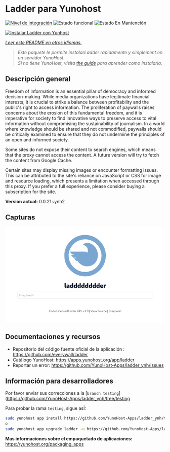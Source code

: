 <!--
Este archivo README esta generado automaticamente<https://github.com/YunoHost/apps/tree/master/tools/readme_generator>
No se debe editar a mano.
-->

# Ladder para Yunohost

[![Nivel de integración](https://dash.yunohost.org/integration/ladder.svg)](https://dash.yunohost.org/appci/app/ladder) ![Estado funcional](https://ci-apps.yunohost.org/ci/badges/ladder.status.svg) ![Estado En Mantención](https://ci-apps.yunohost.org/ci/badges/ladder.maintain.svg)

[![Instalar Ladder con Yunhost](https://install-app.yunohost.org/install-with-yunohost.svg)](https://install-app.yunohost.org/?app=ladder)

*[Leer este README en otros idiomas.](./ALL_README.md)*

> *Este paquete le permite instalarLadder rapidamente y simplement en un servidor YunoHost.*  
> *Si no tiene YunoHost, visita [the guide](https://yunohost.org/install) para aprender como instalarla.*

## Descripción general

Freedom of information is an essential pillar of democracy and informed decision-making. While media organizations have legitimate financial interests, it is crucial to strike a balance between profitability and the public's right to access information. The proliferation of paywalls raises concerns about the erosion of this fundamental freedom, and it is imperative for society to find innovative ways to preserve access to vital information without compromising the sustainability of journalism. In a world where knowledge should be shared and not commodified, paywalls should be critically examined to ensure that they do not undermine the principles of an open and informed society.

Some sites do not expose their content to search engines, which means that the proxy cannot access the content. A future version will try to fetch the content from Google Cache.

Certain sites may display missing images or encounter formatting issues. This can be attributed to the site's reliance on JavaScript or CSS for image and resource loading, which presents a limitation when accessed through this proxy. If you prefer a full experience, please consider buying a subscription for the site.

**Versión actual:** 0.0.21~ynh2

## Capturas

![Captura de Ladder](./doc/screenshots/example.png)

## Documentaciones y recursos

- Repositorio del código fuente oficial de la aplicación : <https://github.com/everywall/ladder>
- Catálogo YunoHost: <https://apps.yunohost.org/app/ladder>
- Reportar un error: <https://github.com/YunoHost-Apps/ladder_ynh/issues>

## Información para desarrolladores

Por favor enviar sus correcciones a la [`branch testing`](https://github.com/YunoHost-Apps/ladder_ynh/tree/testing

Para probar la rama `testing`, sigue asÍ:

```bash
sudo yunohost app install https://github.com/YunoHost-Apps/ladder_ynh/tree/testing --debug
o
sudo yunohost app upgrade ladder -u https://github.com/YunoHost-Apps/ladder_ynh/tree/testing --debug
```

**Mas informaciones sobre el empaquetado de aplicaciones:** <https://yunohost.org/packaging_apps>
